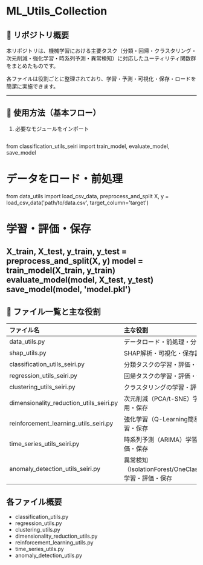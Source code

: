 # ML_Utils_Collection

## 🔹 リポジトリ概要
本リポジトリは、機械学習における主要タスク（分類・回帰・クラスタリング・次元削減・強化学習・時系列予測・異常検知）に対応したユーティリティ関数群をまとめたものです。

各ファイルは役割ごとに整理されており、学習・予測・可視化・保存・ロードを簡潔に実施できます。

---

## 🔹 使用方法（基本フロー）

1. 必要なモジュールをインポート
   ```python
from classification_utils_seiri import train_model, evaluate_model, save_model

# データをロード・前処理
from data_utils import load_csv_data, preprocess_and_split
X, y = load_csv_data('path/to/data.csv', target_column='target')

# 学習・評価・保存
X_train, X_test, y_train, y_test = preprocess_and_split(X, y)
model = train_model(X_train, y_train)
evaluate_model(model, X_test, y_test)
save_model(model, 'model.pkl')
---
## 🔹 ファイル一覧と主な役割

| ファイル名 | 主な役割 |
|:---|:---|
| data_utils.py | データロード・前処理・分割 |
| shap_utils.py | SHAP解析・可視化・保存読込 |
| classification_utils_seiri.py | 分類タスクの学習・評価・保存 |
| regression_utils_seiri.py | 回帰タスクの学習・評価・保存 |
| clustering_utils_seiri.py | クラスタリングの学習・評価・保存 |
| dimensionality_reduction_utils_seiri.py | 次元削減（PCA/t-SNE）学習・適用・保存 |
| reinforcement_learning_utils_seiri.py | 強化学習（Q-Learning簡易版）学習・保存 |
| time_series_utils_seiri.py | 時系列予測（ARIMA）学習・評価・保存 |
| anomaly_detection_utils_seiri.py | 異常検知（IsolationForest/OneClassSVM）学習・評価・保存 |

## 各ファイル概要
- classification_utils.py
- regression_utils.py
- clustering_utils.py
- dimensionality_reduction_utils.py
- reinforcement_learning_utils.py
- time_series_utils.py
- anomaly_detection_utils.py
